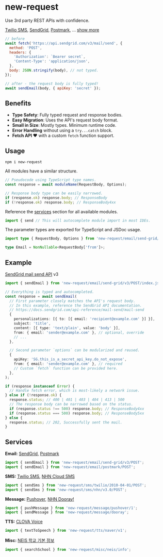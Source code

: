 [CLOVA Voice]: https://www.ncloud.com/product/aiService/clovaVoice
[NEIS 학교 기본 정보]: https://open.neis.go.kr/portal/data/service/selectServicePage.do?infId=OPEN17020190531110010104913&infSeq=2
[NHN Cloud SMS]: https://docs.nhncloud.com/ko/Notification/SMS/ko/Overview/
[NHN Dooray!]: https://dooray.com/
[Postmark]: https://postmarkapp.com/
[Pushover]: https://pushover.net/
[SendGrid]: https://sendgrid.com/
[Twilio SMS]: https://www.twilio.com/

# new-request

Use 3rd party REST APIs with confidence.

[Twilio SMS], [SendGrid], [Postmark], … [show more](#services)

```js
// before
await fetch('https://api.sendgrid.com/v3/mail/send', {
  method: 'POST',
  headers: {
    'Authorization': `Bearer secret`,
    'Content-Type': 'application/json',
  },
  body: JSON.stringify(body), // not typed.
});

// after - the request body is fully typed!
await sendEmail(body, { apiKey: 'secret' });
```

## Benefits

- **Type Safety**: Fully typed request and response bodies.
- **Easy Migration**: Uses the API's request body format.
- **Small in Size**: Mostly types. Minimum runtime code.
- **Error Handling** without using a `try...catch` block.
- **Fetch API ❤️** with a custom `fetch` function support.

## Usage

```shell
npm i new-request
```

All modules have a similar structure.

```ts
// Pseudocode using TypeScript type names.
const response = await moduleName(RequestBody, Options);

// Response body type can be easily narrowed.
if (response.ok) response.body; // ResponseBody
if (!response.ok) response.body; // ResponseBody4xx
```

Reference the [services](#services) section for all available modules.

```ts
import { send // This will autocomplete module import in most IDEs.
```

The parameter types are exported for TypeScript and JSDoc usage.

```ts
import type { RequestBody, Options } from 'new-request/email/send-grid/v3/POST/index.js';

type Email = NonNullable<RequestBody['from']>;
```

## Example

[SendGrid mail send API](https://www.twilio.com/docs/sendgrid/api-reference/mail-send/mail-send) v3

```ts
import { sendEmail } from 'new-request/email/send-grid/v3/POST/index.js';

// Everything is typed and autocompleted.
const response = await sendEmail(
  // First parameter closely matches the API's request body.
  // In this example, reference the SendGrid API documentation.
  // https://docs.sendgrid.com/api-reference/mail-send/mail-send
  {
    personalizations: [{ to: [{ email: 'recipient@example.com' }] }],
    subject: 'title',
    content: [{ type: 'text/plain', value: 'body' }],
    from: { email: 'sender@example.com' }, // optional, override
    // ...
  },

  // Second parameter `options` can be modularized and reused.
  {
    apiKey: 'SG.this_is_a_secret_api_key.do_not_expose',
    from: { email: 'sender@example.com' }, // required
    // Custom `fetch` function can be provided here.
  },
);

if (response instanceof Error) {
  // Handle fetch error, which is most-likely a network issue.
} else if (!response.ok) {
  response.status; // 400 | 401 | 403 | 404 | 413 | 500
  // The response body can be narrowed based on the status.
  if (response.status !== 500) response.body; // ResponseBody4xx
  if (response.status === 500) response.body; // ResponseBody5xx
} else {
  response.status; // 202, Successfully sent the mail.
}
```

## Services

**Email:** [SendGrid], [Postmark]

```js
import { sendEmail } from 'new-request/email/send-grid/v3/POST';
import { sendEmail } from 'new-request/email/postmark/POST';
```

**SMS:** [Twilio SMS], [NHN Cloud SMS]

```js
import { sendSms } from 'new-request/sms/twilio/2010-04-01/POST';
import { sendSms } from 'new-request/sms/nhn/v3.0/POST';
```

**Message:** [Pushover], [NHN Dooray!]

```js
import { pushMessage } from 'new-request/message/pushover/1';
import { sendMessage } from 'new-request/message/dooray';
```

**TTS:** [CLOVA Voice]

```js
import { textToSpeech } from 'new-request/tts/naver/v1';
```

**Misc:** [NEIS 학교 기본 정보]

```js
import { searchSchool } from 'new-request/misc/neis/info';
```
